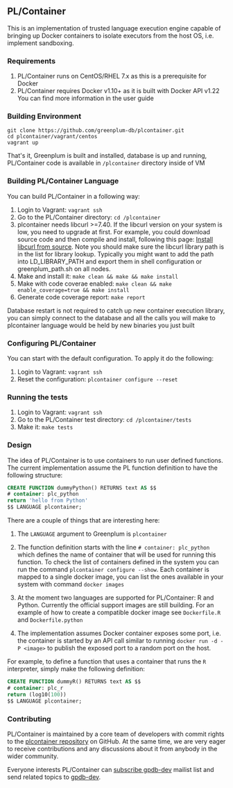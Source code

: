 ## PL/Container

This is an implementation of trusted language execution engine capable of
bringing up Docker containers to isolate executors from the host OS, i.e.
implement sandboxing.

### Requirements

1. PL/Container runs on CentOS/RHEL 7.x as this is a prerequisite for Docker
1. PL/Container requires Docker v1.10+ as it is built with Docker API v1.22
You can find more information in the user guide

### Building Environment

```shell
git clone https://github.com/greenplum-db/plcontainer.git
cd plcontainer/vagrant/centos
vagrant up
```

That's it, Greenplum is built and installed, database is up and running,
PL/Container code is available in `/plcontainer` directory inside of VM

### Building PL/Container Language

You can build PL/Container in a following way:

1. Login to Vagrant: `vagrant ssh`
1. Go to the PL/Container directory: `cd /plcontainer`
1. plcontainer needs libcurl >=7.40. If the libcurl version on your system is low, you need to upgrade at first. For example, you could download source code and then compile and install, following this page: [Install libcurl from source](https://curl.haxx.se/docs/install.html). Note you should make sure the libcurl library path is in the list for library lookup. Typically you might want to add the path into LD_LIBRARY_PATH and export them in shell configuration or greenplum_path.sh on all nodes.
1. Make and install it: `make clean && make && make install`
1. Make with code coverae enabled: `make clean && make enable_coverage=true && make install`
1. Generate code coverage report: `make report`

Database restart is not required to catch up new container execution library,
you can simply connect to the database and all the calls you will make to
plcontainer language would be held by new binaries you just built


### Configuring PL/Container

You can start with the default configuration. To apply it do the following:
1. Login to Vagrant: `vagrant ssh`
1. Reset the configuration: `plcontainer configure --reset`

### Running the tests

1. Login to Vagrant: `vagrant ssh`
1. Go to the PL/Container test directory: `cd /plcontainer/tests`
1. Make it: `make tests`

### Design

The idea of PL/Container is to use containers to run user defined functions. The current implementation assume the PL function definition to have the following structure:

```sql
CREATE FUNCTION dummyPython() RETURNS text AS $$
# container: plc_python
return 'hello from Python'
$$ LANGUAGE plcontainer;
```

There are a couple of things that are interesting here:

1. The `LANGUAGE` argument to Greenplum is `plcontainer`

1. The function definition starts with the line `# container: plc_python` which defines the name of container that will be used for running this function. To check the list of containers defined in the system you can run the command `plcontainer configure --show`. Each container is mapped to a single docker image, you can list the ones available in your system with command `docker images`

1. At the moment two languages are supported for PL/Container: R and Python. Currently the official support images are still building. For an example of how to create a compatible docker image see `Dockerfile.R` and `Dockerfile.python`

1. The implementation assumes Docker container exposes some port, i.e. the container is started by an API call similar to running `docker run -d -P <image>` to publish the exposed port to a random port on the host.


For example, to define a function that uses a container that runs the `R`
interpreter, simply make the following definition:
```sql
CREATE FUNCTION dummyR() RETURNS text AS $$
# container: plc_r
return (log10(100))
$$ LANGUAGE plcontainer;
```


### Contributing
PL/Container is maintained by a core team of developers with commit rights to the [plcontainer repository](https://github.com/greenplum-db/plcontainer) on GitHub. At the same time, we are very eager to receive contributions and any discussions about it from anybody in the wider community.

Everyone interests PL/Container can [subscribe gpdb-dev](mailto:gpdb-dev+subscribe@greenplum.org) mailist list and send related topics to [gpdb-dev](mailto:gpdb-dev@greenplum.org).
